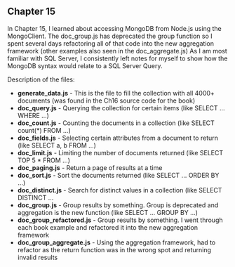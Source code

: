Chapter 15
---
In Chapter 15, I learned about accessing MongoDB from Node.js using the MongoClient. The doc_group.js has deprecated the group function so I spent several days refactoring all of that code into the new aggregation framework (other examples also seen in the doc_aggregate.js)
As I am most familiar with SQL Server, I consistently left notes for myself to show how the MongoDB syntax would relate to a SQL Server Query.

Description of the files:
* **generate_data.js** - This is the file to fill the collection with all 4000+ documents (was found in the Ch16 source code for the book)
* **doc_query.js** - Querying the collection for certain items (like SELECT ... WHERE ...)
* **doc_count.js** - Counting the documents in a collection (like SELECT count(*) FROM ...)
* **doc_fields.js** - Selecting certain attributes from a document to return (like SELECT a, b FROM ...)
* **doc_limit.js** - Limiting the number of documents returned (like SELECT TOP 5 * FROM ...)
* **doc_paging.js** - Return a page of results at a time
* **doc_sort.js** - Sort the documents returned (like SELECT ... ORDER BY ...)
* **doc_distinct.js** - Search for distinct values in a collection (like SELECT DISTINCT ...
* **doc_group.js** - Group results by something. Group is deprecated and aggregation is the new function (like SELECT ... GROUP BY ...)
* **doc_group_refactored.js** - Group results by something. I went through each book example and refactored it into the new aggregation framework
* **doc_group_aggregate.js** - Using the aggregation framework, had to refactor as the return function was in the wrong spot and returning invalid results
